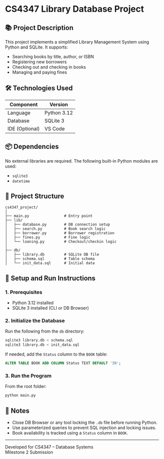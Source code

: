 # CS4347 Library Database Project

## 📚 Project Description
This project implements a simplified Library Management System using Python and SQLite. It supports:

- Searching books by title, author, or ISBN  
- Registering new borrowers  
- Checking out and checking in books  
- Managing and paying fines  

## 🛠️ Technologies Used

| Component        | Version     |
|------------------|-------------|
| Language         | Python 3.12 |
| Database         | SQLite 3    |
| IDE (Optional)   | VS Code     |

## 📦 Dependencies

No external libraries are required. The following built-in Python modules are used:

- `sqlite3`
- `datetime`

## 📁 Project Structure

```
cs4347_project/
│
├── main.py                # Entry point
├── lib/
│   ├── database.py        # DB connection setup
│   ├── search.py          # Book search logic
│   ├── borrower.py        # Borrower registration
│   ├── fines.py           # Fine logic
│   └── loaning.py         # Checkout/checkin logic
│
├── db/
│   ├── library.db         # SQLite DB file
│   ├── schema.sql         # Table schema
│   └── init_data.sql      # Initial data
```

## 🚀 Setup and Run Instructions

### 1. Prerequisites

- Python 3.12 installed  
- SQLite 3 installed (CLI or DB Browser)

### 2. Initialize the Database

Run the following from the `db` directory:

```bash
sqlite3 library.db < schema.sql
sqlite3 library.db < init_data.sql
```

If needed, add the `Status` column to the `BOOK` table:

```sql
ALTER TABLE BOOK ADD COLUMN Status TEXT DEFAULT 'IN';
```

### 3. Run the Program

From the root folder:

```bash
python main.py
```

## 📝 Notes

- Close DB Browser or any tool locking the `.db` file before running Python.
- Use parameterized queries to prevent SQL injection and locking issues.
- Book availability is tracked using a `Status` column in `BOOK`.

---

Developed for CS4347 – Database Systems  
Milestone 2 Submission